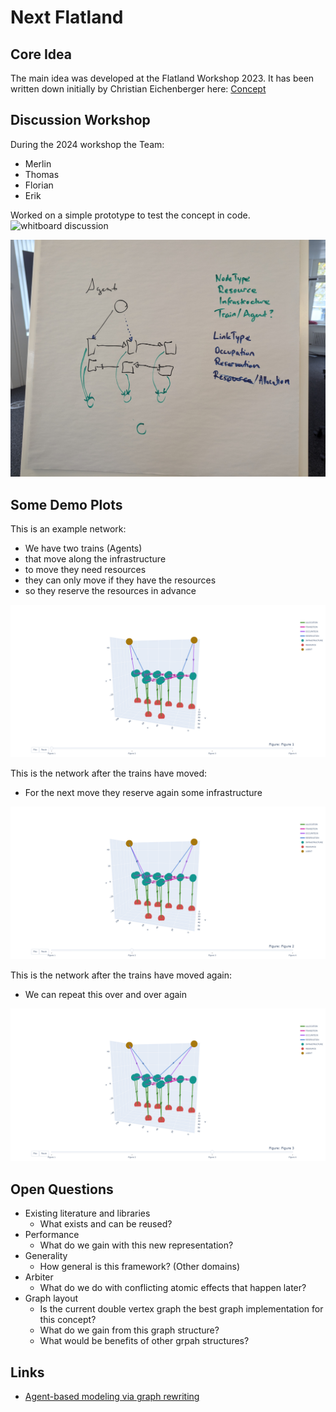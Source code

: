 # Next Flatland

## Core Idea
The main idea was developed at the Flatland Workshop 2023. It has been written down initially by Christian Eichenberger here: [Concept](../documentation/core_concept.md)

## Discussion Workshop
During the 2024 workshop the Team:
- Merlin
- Thomas
- Florian
- Erik

Worked on a simple prototype to test the concept in code.
![whitboard discussion](img/whiteboard_discussion.jpg)


![graph structure](img/graph_structure.jpg)

## Some Demo Plots
This is an example network: 
- We have two trains (Agents) 
- that move along the infrastructure
- to move they need resources
- they can only move if they have the resources
- so they reserve the resources in advance

![demo_initial](img/demo0.png)

This is the network after the trains have moved:
- For the next move they reserve again some infrastructure

![demo_after](img/demo1.png)

This is the network after the trains have moved again:
- We can repeat this over and over again

![demo_final](img/demo2.png)


## Open Questions
- Existing literature and libraries
    - What exists and can be reused?
- Performance
    - What do we gain with this new representation?
- Generality
    - How general is this framework? (Other domains)
- Arbiter
    - What do we do with conflicting atomic effects that happen later?
- Graph layout
    - Is the current double vertex graph the best graph implementation for this concept?
    - What do we gain from this graph structure?
    - What would be benefits of other grpah structures?

## Links

- [Agent-based modeling via graph rewriting](https://blog.algebraicjulia.org/post/2023/07/graphical-schedule/)


